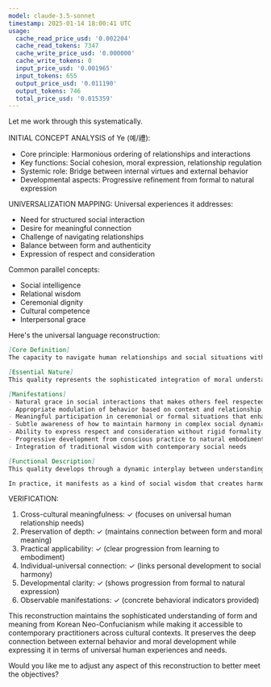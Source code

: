 ```yaml
---
model: claude-3.5-sonnet
timestamp: 2025-01-14 18:00:41 UTC
usage:
  cache_read_price_usd: '0.002204'
  cache_read_tokens: 7347
  cache_write_price_usd: '0.000000'
  cache_write_tokens: 0
  input_price_usd: '0.001965'
  input_tokens: 655
  output_price_usd: '0.011190'
  output_tokens: 746
  total_price_usd: '0.015359'
---
```


Let me work through this systematically.

INITIAL CONCEPT ANALYSIS of Ye (예/禮):
- Core principle: Harmonious ordering of relationships and interactions
- Key functions: Social cohesion, moral expression, relationship regulation
- Systemic role: Bridge between internal virtues and external behavior
- Developmental aspects: Progressive refinement from formal to natural expression

UNIVERSALIZATION MAPPING:
Universal experiences it addresses:
- Need for structured social interaction
- Desire for meaningful connection
- Challenge of navigating relationships
- Balance between form and authenticity
- Expression of respect and consideration

Common parallel concepts:
- Social intelligence
- Relational wisdom
- Ceremonial dignity
- Cultural competence
- Interpersonal grace

Here's the universal language reconstruction:

```markdown
[Core Definition]
The capacity to navigate human relationships and social situations with graceful awareness, expressing deeper moral understanding through appropriate form and conduct. It manifests as the natural embodiment of ethical principles in relationship patterns, ceremonial activities, and daily interactions.

[Essential Nature]
This quality represents the sophisticated integration of moral understanding with social expression, where external form becomes a vehicle for deeper meaning. It operates as a bridge between internal cultivation and external behavior, providing structure for human interactions while simultaneously expressing and developing moral awareness. Rather than mere etiquette, it embodies the wisdom of how human relationships can be conducted in ways that honor both individual dignity and collective harmony.

[Manifestations]
- Natural grace in social interactions that makes others feel respected and at ease
- Appropriate modulation of behavior based on context and relationship
- Meaningful participation in ceremonial or formal situations that enhances their significance
- Subtle awareness of how to maintain harmony in complex social dynamics
- Ability to express respect and consideration without rigid formality
- Progressive development from conscious practice to natural embodiment
- Integration of traditional wisdom with contemporary social needs

[Functional Description]
This quality develops through a dynamic interplay between understanding principles and practicing forms. Initially learned through specific protocols and guidelines, it gradually evolves into an intuitive sense of appropriate conduct. The practitioner moves from conscious attention to form toward natural expression of underlying principles, eventually embodying them spontaneously in all interactions.

In practice, it manifests as a kind of social wisdom that creates harmony without apparent effort. It allows individuals to maintain authentic self-expression while honoring social contexts and relationships. This quality enables meaningful participation in both formal ceremonies and casual interactions, transforming routine social exchanges into opportunities for expressing and developing moral awareness.
```

VERIFICATION:
1. Cross-cultural meaningfulness: ✓ (focuses on universal human relationship needs)
2. Preservation of depth: ✓ (maintains connection between form and moral meaning)
3. Practical applicability: ✓ (clear progression from learning to embodiment)
4. Individual-universal connection: ✓ (links personal development to social harmony)
5. Developmental clarity: ✓ (shows progression from formal to natural expression)
6. Observable manifestations: ✓ (concrete behavioral indicators provided)

This reconstruction maintains the sophisticated understanding of form and meaning from Korean Neo-Confucianism while making it accessible to contemporary practitioners across cultural contexts. It preserves the deep connection between external behavior and moral development while expressing it in terms of universal human experiences and needs.

Would you like me to adjust any aspect of this reconstruction to better meet the objectives?